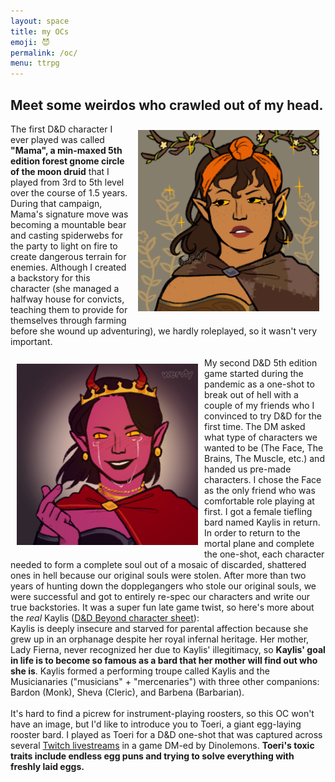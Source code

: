 ```yaml
---
layout: space
title: my OCs
emoji: 😈
permalink: /oc/
menu: ttrpg
---
```

<h2>Meet some weirdos who crawled out of my head.</h2>
<a target="_new" href="https://picrew.me/en/image_maker/1222838">
    <img src="/graphics/ttrpg/oc/mama.png" style="max-width: 290px; margin: 10px;" align="right" title="A tan woman with an orange headband and antlers, wearing a large gold hoop earing and a brown patchwork shawl across one shoulder.">
</a>
The first D&D character I ever played was called <b>"Mama", a min-maxed 5th edition forest gnome circle of the moon druid</b> that I played from 3rd to 5th level over the course of 1.5 years. During that campaign, Mama's signature move was becoming a mountable bear and casting spiderwebs for the party to light on fire to create dangerous terrain for enemies. Although I created a backstory for this character (she managed a halfway house for convicts, teaching them to provide for themselves through farming before she wound up adventuring), we hardly roleplayed, so it wasn't very important. 
<br>
<br>
<a target="_new" href="https://picrew.me/en/image_maker/1222838">
    <img src="/graphics/ttrpg/oc/kaylis.png" style="max-width: 290px; margin: 10px;" align="left" title="A pink-skinned female tiefling wearing a gold crown, earrings, necklaces, and a red one-shouldered cape over a black top. She is crying while smiling and forming a heart symbol with her fingers.">
</a>
My second D&D 5th edition game started during the pandemic as a one-shot to break out of hell with a couple of my friends who I convinced to try D&D for the first time. The DM asked what type of characters we wanted to be (The Face, The Brains, The Muscle, etc.) and handed us pre-made characters. I chose the Face as the only friend who was comfortable role playing at first. I got a female tiefling bard named Kaylis in return. In order to return to the mortal plane and complete the one-shot, each character needed to form a complete soul out of a mosaic of discarded, shattered ones in hell because our original souls were stolen. After more than two years of hunting down the dopplegangers who stole our original souls, we were successful and got to entirely re-spec our characters and write our true backstories. It was a super fun late game twist, so here's more about the <i>real</i> Kaylis (<a target="_blank" href="https://www.dndbeyond.com/characters/29363207">D&D Beyond character sheet</a>): 
<br>
Kaylis  is deeply insecure and starved for parental affection because she grew up in an orphanage despite her royal infernal heritage. Her mother, Lady Fierna, never recognized her due to Kaylis' illegitimacy, so <b>Kaylis' goal in life is to become so famous as a bard that her mother will find out who she is</b>. Kaylis formed a performing troupe called Kaylis and the Musicianaries ("musicians" + "mercenaries") with three other companions: Bardon (Monk), Sheva (Cleric), and Barbena (Barbarian).
<br>
<br>
It's hard to find a picrew for instrument-playing roosters, so this OC won't have an image, but I'd like to introduce you to Toeri, a giant egg-laying rooster bard. I played as Toeri for a D&D one-shot that was captured across several <a target="_new" href="https://youtube.com/playlist?list=PLQCs-sInuaz6UmeWGBPCu3zamrEyeKhwV">Twitch livestreams</a> in a game DM-ed by Dinolemons. <b>Toeri's toxic traits include endless egg puns and trying to solve everything with freshly laid eggs.</b>